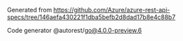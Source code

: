 Generated from https://github.com/Azure/azure-rest-api-specs/tree/146aefa430221f1dba5befb2d8dad17b8e4c88b7

Code generator @autorest/go@4.0.0-preview.6